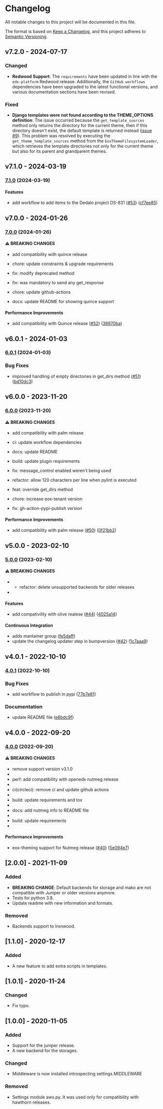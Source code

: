 # Changelog

All notable changes to this project will be documented in this file.

The format is based on [Keep a Changelog](https://keepachangelog.com/en/1.0.0/),
and this project adheres to [Semantic Versioning](https://semver.org/spec/v2.0.0.html).

## v7.2.0 - 2024-07-17

### Changed
- **Redwood Support**: The `requirements` have been updated in line with the `edx-platform` Redwood release. Additionally, the `GitHub workflows` dependencies have been upgraded to the latest functional versions, and various documentation sections have been revised.

### Fixed
- **Django templates were not found according to the THEME_OPTIONS definition**: The issue occurred because the `get_template_sources` method only returns the directory for the current theme, then if this directory doesn't exist, the default template is returned instead ([issue #9](https://github.com/eduNEXT/eox-release/issues/9)). This problem was resolved by executing the `get_theme_template_sources` method from the `EoxThemeFilesystemLoader`, which retrieves the template directories not only for the current theme but also for its parent and grandparent themes.

## v7.1.0 - 2024-03-19

### [7.1.0](https://github.com/eduNEXT/eox-theming/compare/v7.0.0...v7.1.0) (2024-03-19)

#### Features

* add workflow to add items to the Dedalo project DS-831 ([#53](https://github.com/eduNEXT/eox-theming/issues/53)) ([cf7ee85](https://github.com/eduNEXT/eox-theming/commit/cf7ee85acef66bfff044de1f692e15068990177f))

## v7.0.0 - 2024-01-26

### [7.0.0](https://github.com/eduNEXT/eox-theming/compare/v6.0.1...v7.0.0) (2024-01-26)

#### ⚠ BREAKING CHANGES

* add compatibility with quince release
  
* chore: update constraints & upgrade requirements
  
* fix: modify deprecated method
  
* fix: was mandatory to send any get_response
  
* chore: update github-actions
  
* docs: update README for showing quince support
  

#### Performance Improvements

* add compatibility with Quince release ([#52](https://github.com/eduNEXT/eox-theming/issues/52)) ([38970ba](https://github.com/eduNEXT/eox-theming/commit/38970ba14891d32527841406296e77051ca487f6))

## v6.0.1 - 2024-01-03

### [6.0.1](https://github.com/eduNEXT/eox-theming/compare/v6.0.0...v6.0.1) (2024-01-03)

### Bug Fixes

* improved handling of empty directories in get_dirs method ([#51](https://github.com/eduNEXT/eox-theming/issues/51)) ([bd10dc3](https://github.com/eduNEXT/eox-theming/commit/bd10dc34030c8d4110009037ed928c78f895154f))

## v6.0.0 - 2023-11-20

### [6.0.0](https://github.com/eduNEXT/eox-theming/compare/v5.0.0...v6.0.0) (2023-11-20)

#### ⚠ BREAKING CHANGES

- add compatibility with palm release
  
- ci: update workflow dependencies
  
- docs: update README
  
- build: update plugin requirements
  
- fix: message_control enabled weren't being used
  
- refactor: allow 120 characters per line when pylint is executed
  
- feat: override get_dirs method
  
- chore: increase eox-tenant version
  
- fix: gh-action-pypi-publish version
  

#### Performance Improvements

- add compatibility with palm release ([#50](https://github.com/eduNEXT/eox-theming/issues/50)) ([0f21bb2](https://github.com/eduNEXT/eox-theming/commit/0f21bb2eaca9118ba998990b73b014bab94251f8))

## v5.0.0 - 2023-02-10

### [5.0.0](https://github.com/eduNEXT/eox-theming/compare/v4.0.1...v5.0.0) (2023-02-10)

#### ⚠ BREAKING CHANGES

- - refactor: delete unsupported backends for older releases
  
- 

#### Features

- add compativility with olive realese ([#44](https://github.com/eduNEXT/eox-theming/issues/44)) ([4025a14](https://github.com/eduNEXT/eox-theming/commit/4025a1487264d7c085b4364112a961f0831a972b))

#### Continuous Integration

- adds mantainer group ([fe5daff](https://github.com/eduNEXT/eox-theming/commit/fe5daff24dcf3a351a553d58a34c71c8a091094c))
- update the changelog updater step in bumpversion ([#42](https://github.com/eduNEXT/eox-theming/issues/42)) ([1c7aaa9](https://github.com/eduNEXT/eox-theming/commit/1c7aaa93f15e40a21eacb0e6844c2dfd1b3898c8))

## v4.0.1 - 2022-10-10

### [4.0.1](https://github.com/eduNEXT/eox-theming/compare/v4.0.0...v4.0.1) (2022-10-10)

### Bug Fixes

- add workflow to publish in pypi ([77b7e81](https://github.com/eduNEXT/eox-theming/commit/77b7e8192b81ba90d8810602899fb29710728325))

### Documentation

- update README file ([e6bdc9f](https://github.com/eduNEXT/eox-theming/commit/e6bdc9fa4e2ad517f82db3a27670887656c5c8a5))

## v4.0.0 - 2022-09-20

### [4.0.0](https://github.com/eduNEXT/eox-theming/compare/v3.1.0...v4.0.0) (2022-09-20)

#### ⚠ BREAKING CHANGES

- remove support version v3.1.0
- 
- perf: add compatibility with openedx nutmeg release
- 
- ci(circleci): remove ci and update github actions
- 
- build: update requirements and tox
- 
- docs: add nutmeg info to README file
- 
- build: update requirements
- 

#### Performance Improvements

- eox-theming support for Nutmeg release ([#40](https://github.com/eduNEXT/eox-theming/issues/40)) ([5e094e7](https://github.com/eduNEXT/eox-theming/commit/5e094e7871f04a575580d1be1c7ee32128d87212))

## [2.0.0] - 2021-11-09

### Added

- **BREAKING CHANGE**: Default backends for storage and mako are not compatible with Juniper or older versions anymore.
- Tests for python 3.8.
- Update readme with new information and formats.

### Removed

- Backends support to Ironwood.

## [1.1.0] - 2020-12-17

### Added

- A new feature to add extra scripts in templates.

## [1.0.1] - 2020-11-24

### Changed

- Fix typo.

## [1.0.0] - 2020-11-05

### Added

- Support for the juniper release.
- A new backend for the storages.

### Changed

- Middleware is now installed introspecting settings.MIDDLEWARE

### Removed

- Settings module aws.py. It was used only for compatibility with hawthorn releases.
